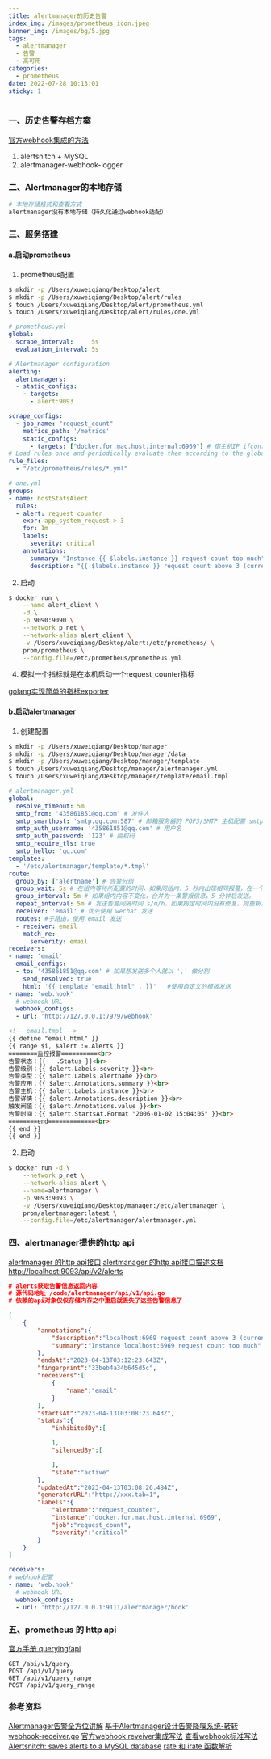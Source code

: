 ```yaml
---
title: alertmanager的历史告警
index_img: /images/prometheus_icon.jpeg
banner_img: /images/bg/5.jpg
tags:
  - alertmanager
  - 告警
  - 高可用
categories:
  - prometheus
date: 2022-07-28 10:13:01
sticky: 1
---
```



### 一、历史告警存档方案 

[官方webhook集成的方法](https://prometheus.io/docs/operating/integrations/#alertmanager-webhook-receiver)

1. alertsnitch + MySQL
2. alertmanager-webhook-logger

### 二、Alertmanager的本地存储

``` bash
# 本地存储格式和查看方式
alertmanager没有本地存储（持久化通过webhook适配）
```

### 三、服务搭建

#### a.启动prometheus

1. prometheus配置

``` bash
$ mkdir -p /Users/xuweiqiang/Desktop/alert
$ mkdir -p /Users/xuweiqiang/Desktop/alert/rules
$ touch /Users/xuweiqiang/Desktop/alert/prometheus.yml
$ touch /Users/xuweiqiang/Desktop/alert/rules/one.yml
```

``` yml
# prometheus.yml
global:
  scrape_interval:     5s 
  evaluation_interval: 5s 

# Alertmanager configuration
alerting:
  alertmanagers:
  - static_configs:
    - targets:
      - alert:9093

scrape_configs:
  - job_name: "request_count"
    metrics_path: '/metrics'
    static_configs:
      - targets: ["docker.for.mac.host.internal:6969"] # 宿主机IP ifconfig获取 en0 的IP
# Load rules once and periodically evaluate them according to the global 'evaluation_interval'.
rule_files:
  - "/etc/prometheus/rules/*.yml"
```

``` yml
# one.yml
groups:
- name: hostStatsAlert
  rules:
  - alert: request_counter
    expr: app_system_request > 3
    for: 1m
    labels:
      severity: critical
    annotations:
      summary: "Instance {{ $labels.instance }} request count too much"
      description: "{{ $labels.instance }} request count above 3 (current value: {{ $value }})"
```

2. 启动
``` bash
$ docker run \
    --name alert_client \
    -d \
    -p 9090:9090 \
    --network p_net \
    --network-alias alert_client \
    -v /Users/xuweiqiang/Desktop/alert:/etc/prometheus/ \
    prom/prometheus \
    --config.file=/etc/prometheus/prometheus.yml
```

4. 模拟一个指标就是在本机启动一个request_counter指标

[golang实现简单的指标exporter](https://weiqiangxu.github.io/2023/04/10/prometheus/golang%E5%AE%9E%E7%8E%B0%E7%AE%80%E5%8D%95%E7%9A%84%E6%8C%87%E6%A0%87exporter/)

#### b.启动alertmanager

1. 创建配置

``` bash
$ mkdir -p /Users/xuweiqiang/Desktop/manager
$ mkdir -p /Users/xuweiqiang/Desktop/manager/data
$ mkdir -p /Users/xuweiqiang/Desktop/manager/template
$ touch /Users/xuweiqiang/Desktop/manager/alertmanager.yml
$ touch /Users/xuweiqiang/Desktop/manager/template/email.tmpl
```

``` yml
# alertmanager.yml
global:
  resolve_timeout: 5m
  smtp_from: '435861851@qq.com' # 发件人
  smtp_smarthost: 'smtp.qq.com:587' # 邮箱服务器的 POP3/SMTP 主机配置 smtp.qq.com 端口为 465 或 587
  smtp_auth_username: '435861851@qq.com' # 用户名
  smtp_auth_password: '123' # 授权码 
  smtp_require_tls: true
  smtp_hello: 'qq.com'
templates:
  - '/etc/alertmanager/template/*.tmpl'
route:
  group_by: ['alertname'] # 告警分组
  group_wait: 5s # 在组内等待所配置的时间，如果同组内，5 秒内出现相同报警，在一个组内出现。
  group_interval: 5m # 如果组内内容不变化，合并为一条警报信息，5 分钟后发送。
  repeat_interval: 5m # 发送告警间隔时间 s/m/h，如果指定时间内没有修复，则重新发送告警
  receiver: 'email' # 优先使用 wechat 发送
  routes: #子路由，使用 email 发送
  - receiver: email
    match_re:
      serverity: email
receivers:
- name: 'email'
  email_configs:
  - to: '435861851@qq.com' # 如果想发送多个人就以 ',' 做分割
    send_resolved: true
    html: '{{ template "email.html" . }}'   #使用自定义的模板发送
- name: 'web.hook'
  # webhook URL
  webhook_configs:
  - url: 'http://127.0.0.1:7979/webhook'
```

``` html
<!-- email.tmpl -->
{{ define "email.html" }}
{{ range $i, $alert :=.Alerts }}
========监控报警==========<br>
告警状态：{{   .Status }}<br>
告警级别：{{ $alert.Labels.severity }}<br>
告警类型：{{ $alert.Labels.alertname }}<br>
告警应用：{{ $alert.Annotations.summary }}<br>
告警主机：{{ $alert.Labels.instance }}<br>
告警详情：{{ $alert.Annotations.description }}<br>
触发阀值：{{ $alert.Annotations.value }}<br>
告警时间：{{ $alert.StartsAt.Format "2006-01-02 15:04:05" }}<br>
========end=============<br>
{{ end }}
{{ end }}
```

2. 启动

``` bash
$ docker run -d \
    --network p_net \
    --network-alias alert \
    --name=alertmanager \
    -p 9093:9093 \
    -v /Users/xuweiqiang/Desktop/manager:/etc/alertmanager \
    prom/alertmanager:latest \
    --config.file=/etc/alertmanager/alertmanager.yml
```

### 四、alertmanager提供的http api

[alertmanager 的http api接口](https://pshizhsysu.gitbook.io/prometheus/ff08-san-ff09-prometheus-gao-jing-chu-li/kuo-zhan-yue-du/alertmanagerde-api)
[alertmanager 的http api接口描述文档](https://github.com/prometheus/alertmanager/blob/main/api/v2/openapi.yaml)
[http://localhost:9093/api/v2/alerts](http://localhost:9093/api/v2/alerts)

``` json
# alerts获取告警信息返回内容
# 源代码地址 /code/alertmanager/api/v1/api.go
# 依赖的api对象仅仅存储内存之中重启就丢失了这些告警信息了

[
    {
        "annotations":{
            "description":"localhost:6969 request count above 3 (current value: 9)",
            "summary":"Instance localhost:6969 request count too much"
        },
        "endsAt":"2023-04-13T03:12:23.643Z",
        "fingerprint":"33beb4a34b645d5c",
        "receivers":[
            {
                "name":"email"
            }
        ],
        "startsAt":"2023-04-13T03:08:23.643Z",
        "status":{
            "inhibitedBy":[

            ],
            "silencedBy":[

            ],
            "state":"active"
        },
        "updatedAt":"2023-04-13T03:08:26.484Z",
        "generatorURL":"http://xxx.tab=1",
        "labels":{
            "alertname":"request_counter",
            "instance":"docker.for.mac.host.internal:6969",
            "job":"request_count",
            "severity":"critical"
        }
    }
]
```

``` yml
receivers:
# webhook配置
- name: 'web.hook'
  # webhook URL
  webhook_configs:
  - url: 'http://127.0.0.1:9111/alertmanager/hook'
```

### 五、prometheus 的 http api

[官方手册 querying/api](https://prometheus.io/docs/prometheus/latest/querying/api/)

```
GET /api/v1/query
POST /api/v1/query
GET /api/v1/query_range
POST /api/v1/query_range
```


### 参考资料

[Alertmanager告警全方位讲解](https://blog.csdn.net/agonie201218/article/details/126243110)
[基于Alertmanager设计告警降噪系统-转转](https://zhuanlan.zhihu.com/p/598739724)
[webhook-receiver.go](https://pshizhsysu.gitbook.io/prometheus/ff08-san-ff09-prometheus-gao-jing-chu-li/kuo-zhan-yue-du/shi-jian-ff1a-alertmanager#fu-lu)
[官方webhook reveiver集成写法](https://prometheus.io/docs/operating/integrations/#alertmanager-webhook-receiver)
[查看webhook标准写法](https://github.com/tomtom-international/alertmanager-webhook-logger)
[Alertsnitch: saves alerts to a MySQL database](https://gitlab.com/yakshaving.art/alertsnitch)
[rate 和 irate 函数解析](https://pshizhsysu.gitbook.io/prometheus/prometheus/promql/nei-zhi-han-shu/rate)
